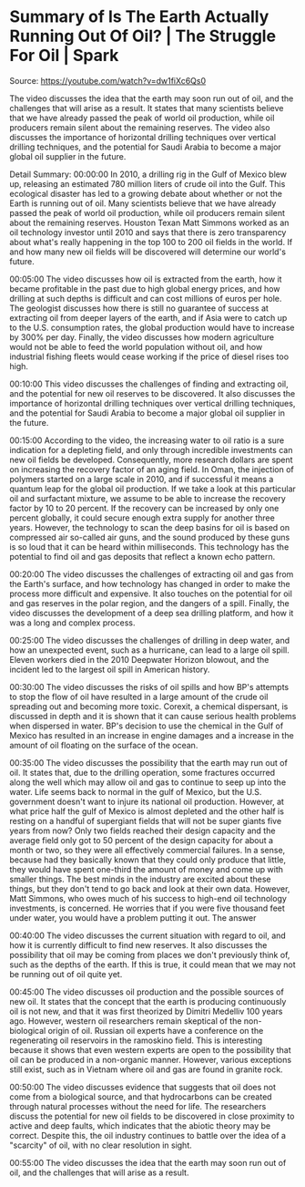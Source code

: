# Summary of Is The Earth Actually Running Out Of Oil? | The Struggle For Oil | Spark

Source: https://youtube.com/watch?v=dw1fiXc6Qs0

The video discusses the idea that the earth may soon run out of oil, and the challenges that will arise as a result. It states that many scientists believe that we have already passed the peak of world oil production, while oil producers remain silent about the remaining reserves. The video also discusses the importance of horizontal drilling techniques over vertical drilling techniques, and the potential for Saudi Arabia to become a major global oil supplier in the future.

Detail Summary: 
00:00:00
In 2010, a drilling rig in the Gulf of Mexico blew up, releasing an estimated 780 million liters of crude oil into the Gulf. This ecological disaster has led to a growing debate about whether or not the Earth is running out of oil. Many scientists believe that we have already passed the peak of world oil production, while oil producers remain silent about the remaining reserves. Houston Texan Matt Simmons worked as an oil technology investor until 2010 and says that there is zero transparency about what's really happening in the top 100 to 200 oil fields in the world. If and how many new oil fields will be discovered will determine our world's future.

00:05:00
The video discusses how oil is extracted from the earth, how it became profitable in the past due to high global energy prices, and how drilling at such depths is difficult and can cost millions of euros per hole. The geologist discusses how there is still no guarantee of success at extracting oil from deeper layers of the earth, and if Asia were to catch up to the U.S. consumption rates, the global production would have to increase by 300% per day. Finally, the video discusses how modern agriculture would not be able to feed the world population without oil, and how industrial fishing fleets would cease working if the price of diesel rises too high.

00:10:00
This video discusses the challenges of finding and extracting oil, and the potential for new oil reserves to be discovered. It also discusses the importance of horizontal drilling techniques over vertical drilling techniques, and the potential for Saudi Arabia to become a major global oil supplier in the future.

00:15:00
According to the video, the increasing water to oil ratio is a sure indication for a depleting field, and only through incredible investments can new oil fields be developed. Consequently, more research dollars are spent on increasing the recovery factor of an aging field. In Oman, the injection of polymers started on a large scale in 2010, and if successful it means a quantum leap for the global oil production. If we take a look at this particular oil and surfactant mixture, we assume to be able to increase the recovery factor by 10 to 20 percent. If the recovery can be increased by only one percent globally, it could secure enough extra supply for another three years. However, the technology to scan the deep basins for oil is based on compressed air so-called air guns, and the sound produced by these guns is so loud that it can be heard within milliseconds. This technology has the potential to find oil and gas deposits that reflect a known echo pattern.

00:20:00
The video discusses the challenges of extracting oil and gas from the Earth's surface, and how technology has changed in order to make the process more difficult and expensive. It also touches on the potential for oil and gas reserves in the polar region, and the dangers of a spill. Finally, the video discusses the development of a deep sea drilling platform, and how it was a long and complex process.

00:25:00
The video discusses the challenges of drilling in deep water, and how an unexpected event, such as a hurricane, can lead to a large oil spill. Eleven workers died in the 2010 Deepwater Horizon blowout, and the incident led to the largest oil spill in American history.

00:30:00
The video discusses the risks of oil spills and how BP's attempts to stop the flow of oil have resulted in a large amount of the crude oil spreading out and becoming more toxic. Corexit, a chemical dispersant, is discussed in depth and it is shown that it can cause serious health problems when dispersed in water. BP's decision to use the chemical in the Gulf of Mexico has resulted in an increase in engine damages and a increase in the amount of oil floating on the surface of the ocean.

00:35:00
The video discusses the possibility that the earth may run out of oil. It states that, due to the drilling operation, some fractures occurred along the well which may allow oil and gas to continue to seep up into the water. Life seems back to normal in the gulf of Mexico, but the U.S. government doesn't want to injure its national oil production. However, at what price half the gulf of Mexico is almost depleted and the other half is resting on a handful of supergiant fields that will not be super giants five years from now? Only two fields reached their design capacity and the average field only got to 50 percent of the design capacity for about a month or two, so they were all effectively commercial failures. In a sense, because had they basically known that they could only produce that little, they would have spent one-third the amount of money and come up with smaller things. The best minds in the industry are excited about these things, but they don't tend to go back and look at their own data. However, Matt Simmons, who owes much of his success to high-end oil technology investments, is concerned. He worries that if you were five thousand feet under water, you would have a problem putting it out. The answer

00:40:00
The video discusses the current situation with regard to oil, and how it is currently difficult to find new reserves. It also discusses the possibility that oil may be coming from places we don't previously think of, such as the depths of the earth. If this is true, it could mean that we may not be running out of oil quite yet.

00:45:00
The video discusses oil production and the possible sources of new oil. It states that the concept that the earth is producing continuously oil is not new, and that it was first theorized by Dimitri Medelliv 100 years ago. However, western oil researchers remain skeptical of the non-biological origin of oil. Russian oil experts have a conference on the regenerating oil reservoirs in the ramoskino field. This is interesting because it shows that even western experts are open to the possibility that oil can be produced in a non-organic manner. However, various exceptions still exist, such as in Vietnam where oil and gas are found in granite rock.

00:50:00
The video discusses evidence that suggests that oil does not come from a biological source, and that hydrocarbons can be created through natural processes without the need for life. The researchers discuss the potential for new oil fields to be discovered in close proximity to active and deep faults, which indicates that the abiotic theory may be correct. Despite this, the oil industry continues to battle over the idea of a "scarcity" of oil, with no clear resolution in sight.

00:55:00
The video discusses the idea that the earth may soon run out of oil, and the challenges that will arise as a result.

